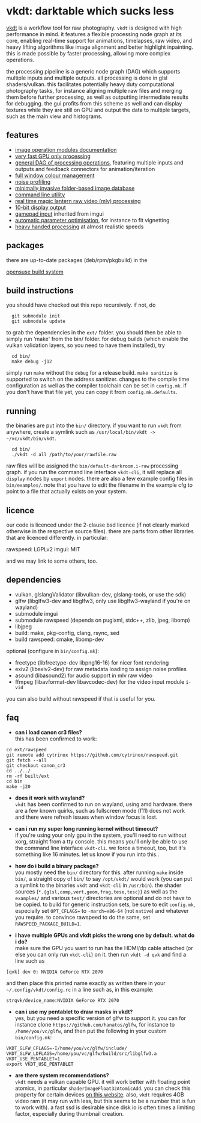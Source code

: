 # vkdt: darktable which sucks less

[vkdt](https://jo.dreggn.org/vkdt) is a workflow tool for raw photography.
`vkdt` is designed with high performance in mind. it features a flexible
processing node graph at its core, enabling real-time support for animations,
timelapses, raw video, and heavy lifting algorithms like image alignment and
better highlight inpainting. this is made possible by faster processing,
allowing more complex operations.

the processing pipeline is a generic node graph (DAG) which
supports multiple inputs and multiple outputs. all processing is done in glsl
shaders/vulkan. this facilitates potentially heavy duty computational
photography tasks, for instance aligning multiple raw files and merging them
before further processing, as well as outputting intermediate results for
debugging. the gui profits from this scheme as well and can display
textures while they are still on GPU and output the data to multiple
targets, such as the main view and histograms.

## features

* [image operation modules documentation](src/pipe/modules/readme.md)
* [very fast GPU only processing](src/qvk/readme.md)
* [general DAG of processing operations](src/pipe/readme.md), featuring multiple inputs and outputs and
  feedback connectors for animation/iteration
* [full window colour management](doc/colourmanagement.md)
* [noise profiling](doc/noiseprofiling.md)
* [minimally invasive folder-based image database](src/db/readme.md)
* [command line utility](src/cli/readme.md)
* [real time magic lantern raw video (mlv) processing](src/pipe/modules/i-mlv/readme.md)
* [10-bit display output](src/pipe/modules/test10b/readme.md)
* [gamepad input](https://github.com/ocornut/imgui/issues/787) inherited from imgui
* [automatic parameter optimisation](src/fit/readme.md), for instance to fit vignetting
* [heavy handed processing](src/pipe/modules/cnn/readme.md) at almost realistic speeds

## packages

there are up-to-date packages (deb/rpm/pkgbuild) in the

[opensuse build system](https://software.opensuse.org/download.html?project=graphics%3Adarktable%3Amaster&package=vkdt)

## build instructions

you should have checked out this repo recursively. if not, do
```
  git submodule init
  git submodule update
```

to grab the dependencies in the `ext/` folder. you should then be able to
simply run 'make' from the bin/ folder. for debug builds (which enable the
vulkan validation layers, so you need to have them installed), try
```
  cd bin/
  make debug -j12
```

simply run `make` without the `debug` for a release build. `make sanitize` is
supported to switch on the address sanitizer. changes to the compile time
configuration as well as the compiler toolchain can be set in `config.mk`. if
you don't have that file yet, you can copy it from `config.mk.defaults`.

## running

the binaries are put into the `bin/` directory. if you want to run `vkdt` from
anywhere, create a symlink such as `/usr/local/bin/vkdt -> ~/vc/vkdt/bin/vkdt`.
```
  cd bin/
  ./vkdt -d all /path/to/your/rawfile.raw
```
raw files will be assigned the `bin/default-darkroom.i-raw` processing graph.
if you run the command line interface `vkdt-cli`, it will replace all `display`
nodes by `export` nodes.
there are also a few example config files in `bin/examples/`. note that you
have to edit the filename in the example cfg to point to a file that actually
exists on your system.

## licence

our code is licenced under the 2-clause bsd licence (if not clearly marked
otherwise in the respective source files). there are parts from other libraries
that are licenced differently. in particular:

rawspeed:     LGPLv2
imgui:        MIT

and we may link to some others, too.

## dependencies
* vulkan, glslangValidator (libvulkan-dev, glslang-tools, or use the sdk)
* glfw (libglfw3-dev and libglfw3, only use libglfw3-wayland if you're on wayland)
* submodule imgui
* submodule rawspeed (depends on pugixml, stdc++, zlib, jpeg, libomp)
* libjpeg
* build: make, pkg-config, clang, rsync, sed
* build rawspeed: cmake, libomp-dev

optional (configure in `bin/config.mk`):

* freetype (libfreetype-dev libpng16-16) for nicer font rendering
* exiv2 (libexiv2-dev) for raw metadata loading to assign noise profiles
* asound (libasound2) for audio support in mlv raw video
* ffmpeg (libavformat-dev libavcodec-dev) for the video input module `i-vid`

you can also build without rawspeed if that is useful for you.


## faq
* **can i load canon cr3 files?**  
this has been confirmed to work:  
```
cd ext/rawspeed
git remote add cytrinox https://github.com/cytrinox/rawspeed.git
git fetch --all
git checkout canon_cr3
cd ../../
rm -rf built/ext
cd bin
make -j20
```

* **does it work with wayland?**  
`vkdt` has been confirmed to run on wayland, using amd hardware.
there are a few known quirks, such as fullscreen mode (f11) does not
work and there were refresh issues when window focus is lost.

* **can i run my super long running kernel without timeout?**  
if you're using your only gpu in the system, you'll need to run without xorg,
straight from a tty console. this means you'll only be able to use the
command line interface `vkdt-cli`. we force a timeout, too, but it's
something like 16 minutes. let us know if you run into this..

* **how do i build a binary package?**  
you mostly need the `bin/` directory for this. after running `make` inside
`bin/`, a straight copy of `bin/` to say `/opt/vkdt/` would work (you can put a
symlink to the binaries `vkdt` and `vkdt-cli` in `/usr/bin`).
the shader sources (`*.{glsl,comp,vert,geom,frag,tese,tesc}`) as well as the
`examples/` and various `test/` directories are optional and do not have to be
copied.
to build for generic instruction sets, be sure to edit `config.mk`, especially
set `OPT_CFLAGS=` to `-march=x86-64` (not `native`) and whatever you require.
to convince rawspeed to do the same, set `RAWSPEED_PACKAGE_BUILD=1`.

* **i have multiple GPUs and vkdt picks the wrong one by default. what do i do?**  
make sure the GPU you want to run has the HDMI/dp cable attached (or else you
can only run `vkdt-cli`) on it. then run `vkdt -d qvk` and find a line such as  
```
[qvk] dev 0: NVIDIA GeForce RTX 2070
```
and then place this printed name exactly as written there in your  
`~/.config/vkdt/config.rc` in a line such as, in this example:
```
strqvk/device_name:NVIDIA GeForce RTX 2070
```

* **can i use my pentablet to draw masks in vkdt?**  
yes, but you need a specific version of glfw to support it.
you can for instance clone `https://github.com/hanatos/glfw`,
for instance to `/home/you/vc/glfw`, and then put the
following in your custom `bin/config.mk`:  
```
VKDT_GLFW_CFLAGS=-I/home/you/vc/glfw/include/
VKDT_GLFW_LDFLAGS=/home/you/vc/glfw/build/src/libglfw3.a
VKDT_USE_PENTABLET=1
export VKDT_USE_PENTABLET
```

* **are there system recommendations?**  
`vkdt` needs a vulkan capable GPU. it will work better with floating point atomics,
in particular `shaderImageFloat32AtomicAdd`. you can check this property for certain
devices [on this website](https://vulkan.gpuinfo.org).
also, `vkdt` requires 4GB video ram (it may run with less, but this seems to be a
number that is fun to work with). a fast ssd is desirable since disk io is often times
a limiting factor, especially during thumbnail creation.

